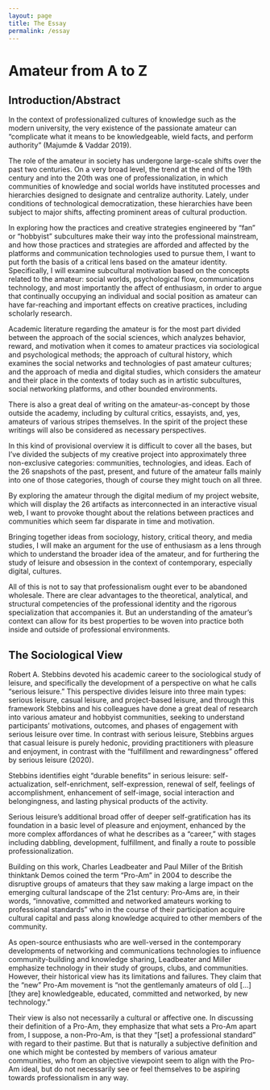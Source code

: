 ```yaml
---
layout: page
title: The Essay
permalink: /essay
---
```


# Amateur from A to Z

## Introduction/Abstract

In the context of professionalized cultures of knowledge such as the modern university, the very existence of the passionate amateur can “complicate what it means to be knowledgeable, wield facts, and perform authority” (Majumde & Vaddar 2019). 

The role of the amateur in society has undergone large-scale shifts over the past two centuries. On a very broad level, the trend at the end of the 19th century and into the 20th was one of professionalization, in which communities of knowledge and social worlds have instituted processes and hierarchies designed to designate and centralize authority. Lately, under conditions of technological democratization, these hierarchies have been subject to major shifts, affecting prominent areas of cultural production.

In exploring how the practices and creative strategies engineered by “fan” or “hobbyist” subcultures make their way into the professional mainstream, and how those practices and strategies are afforded and affected by the platforms and communication technologies used to pursue them, I want to put forth the basis of a critical lens based on the amateur identity. Specifically, I will examine subcultural motivation based on the concepts related to the amateur: social worlds, psychological flow, communications technology, and most importantly the affect of enthusiasm, in order to argue that continually occupying an individual and social position as amateur can have far-reaching and important effects on creative practices, including scholarly research.

Academic literature regarding the amateur is for the most part divided between the approach of the social sciences, which analyzes behavior, reward, and motivation when it comes to amateur practices via sociological and psychological methods; the approach of cultural history, which examines the social networks and technologies of past amateur cultures; and the approach of media and digital studies, which considers the amateur and their place in the contexts of today such as in artistic subcultures, social networking platforms, and other bounded environments. 

There is also a great deal of writing on the amateur-as-concept by those outside the academy, including by cultural critics, essayists, and, yes, amateurs of various stripes themselves. In the spirit of the project these writings will also be considered as necessary perspectives.  

In this kind of provisional overview it is difficult to cover all the bases, but I’ve divided the subjects of my creative project into approximately three non-exclusive categories: communities, technologies, and ideas. Each of the 26 snapshots of the past, present, and future of the amateur falls mainly into one of those categories, though of course they might touch on all three. 

By exploring the amateur through the digital medium of my project website, which will display the 26 artifacts as interconnected in an interactive visual web, I want to provoke thought about the relations between practices and communities which seem far disparate in time and motivation. 

Bringing together ideas from sociology, history, critical theory, and media studies, I will make an argument for the use of enthusiasm as a lens through which to understand the broader idea of the amateur, and for furthering the study of leisure and obsession in the context of contemporary, especially digital, cultures. 

All of this is not to say that professionalism ought ever to be abandoned wholesale. There are clear advantages to the theoretical, analytical, and structural competencies of the professional identity and the rigorous specialization that accompanies it. But an understanding of the amateur’s context can allow for its best properties to be woven into practice both inside and outside of professional environments. 


## The Sociological View

Robert A. Stebbins devoted his academic career to the sociological study of leisure, and specifically the development of a perspective on what he calls “serious leisure.” This perspective divides leisure into three main types: serious leisure, casual leisure, and project-based leisure, and through this framework Stebbins and his colleagues have done a great deal of research into various amateur and hobbyist communities, seeking to understand participants’ motivations, outcomes, and phases of engagement with serious leisure over time.
In contrast with serious leisure, Stebbins argues that casual leisure is purely hedonic, providing practitioners with pleasure and enjoyment, in contrast with the “fulfillment and rewardingness” offered by serious leisure (2020). 

Stebbins identifies eight “durable benefits” in serious leisure: self-actualization, self-enrichment, self-expression, renewal of self, feelings of accomplishment, enhancement of self-image, social interaction and belongingness, and lasting physical products of the activity. 

Serious leisure’s additional broad offer of deeper self-gratification has its foundation in a basic level of pleasure and enjoyment, enhanced by the more complex affordances of what he describes as a “career,” with stages including dabbling, development, fulfillment, and finally a route to possible professionalization. 

Building on this work, Charles Leadbeater and Paul Miller of the British thinktank Demos coined the term “Pro-Am” in 2004 to describe the disruptive groups of amateurs that they saw making a large impact on the emerging cultural landscape of the 21st century: Pro-Ams are, in their words, “innovative, committed and networked amateurs working to professional standards” who in the course of their participation acquire cultural capital and pass along knowledge acquired to other members of the community. 

As open-source enthusiasts who are well-versed in the contemporary developments of networking and communications technologies to influence community-building and knowledge sharing, Leadbeater and Miller emphasize technology in their study of groups, clubs, and communities. However, their historical view has its limitations and failures. They claim that the “new” Pro-Am movement is “not the gentlemanly amateurs of old [...] [they are] knowledgeable, educated, committed and networked, by new technology.” 

Their view is also not necessarily a cultural or affective one. In discussing their definition of a Pro-Am, they emphasize that what sets a Pro-Am apart from, I suppose, a non-Pro-Am, is that they “[set] a professional standard” with regard to their pastime. But that is naturally a subjective definition and one which might be contested by members of various amateur communities, who from an objective viewpoint seem to align with the Pro-Am ideal, but do not necessarily see or feel themselves to be aspiring towards professionalism in any way. 


